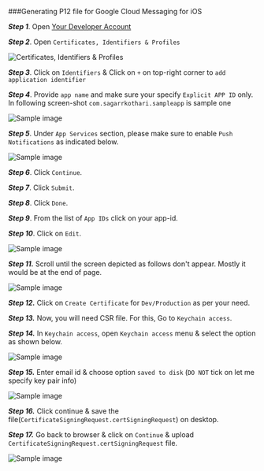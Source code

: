 ###Generating P12 file for Google Cloud Messaging for iOS

***Step 1***. Open [Your Developer Account](https://developer.apple.com/membercenter/index.action)

***Step 2***. Open `Certificates, Identifiers & Profiles`

![Certificates, Identifiers & Profiles](https://github.com/sag333ar/sag333ar.github.io/blob/master/Codesnip/Swift/APNS/Certificates_Identifiers_Profiles.png?raw=true)

***Step 3***. Click on `Identifiers` & Click on `+` on top-right corner to `add application identifier`

***Step 4***. Provide `app name` and make sure your specify `Explicit APP ID` only. In following screen-shot `com.sagarrkothari.sampleapp` is sample one

![Sample image](http://google.com)

***Step 5***. Under `App Services` section, please make sure to enable `Push Notifications` as indicated below.

![Sample image](http://google.com)

***Step 6***. Click `Continue`.

***Step 7***. Click `Submit`.

***Step 8***. Click `Done`.

***Step 9***. From the list of `App IDs` click on your app-id.

***Step 10***. Click on `Edit`.

![Sample image](http://google.com)

***Step 11.*** Scroll until the screen depicted as follows don't appear. Mostly it would be at the end of page.

![Sample image](http://google.com)

***Step 12.*** Click on `Create Certificate` for `Dev/Production` as per your need.

***Step 13.*** Now, you will need CSR file. For this, Go to `Keychain access`.

***Step 14.*** In `Keychain access`, open `Keychain access` menu & select the option as shown below.

![Sample image](http://google.com)

***Step 15.*** Enter email id & choose option `saved to disk` (`DO NOT` tick on let me specify key pair info)

![Sample image](http://google.com)

***Step 16.*** Click continue & save the file(`CertificateSigningRequest.certSigningRequest`) on desktop.

***Step 17.*** Go back to browser & click on `Continue` & upload `CertificateSigningRequest.certSigningRequest` file.

![Sample image](http://google.com)

